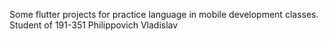Some flutter projects for practice language in mobile development classes.
Student of 191-351 Philippovich Vladislav
